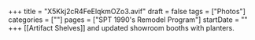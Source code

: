 +++
title = "X5Kkj2cR4FeElqkmOZo3.avif"
draft = false
tags = ["Photos"]
categories = [""]
pages = ["SPT 1990's Remodel Program"]
startDate = ""
+++
[[Artifact Shelves]] and updated showroom booths with planters.
